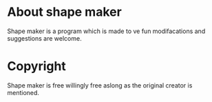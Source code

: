 # About shape maker
Shape maker is a program which is made to ve fun modifacations and suggestions are welcome.
# Copyright
Shape maker is free willingly free aslong as the original creator is mentioned.
